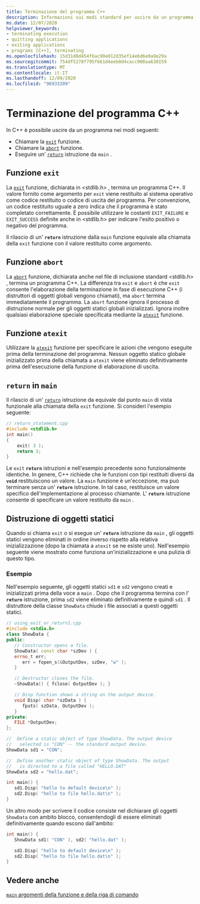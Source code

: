 ```yaml
---
title: Terminazione del programma C++
description: Informazioni sui modi standard per uscire da un programma in linguaggio C++.
ms.date: 12/07/2020
helpviewer_keywords:
- terminating execution
- quitting applications
- exiting applications
- programs [C++], terminating
ms.openlocfilehash: 15d31d8d454f6ac90e012d35ef14e6d6e0a9e29a
ms.sourcegitcommit: 754df5278f795f661d4eeb0d4cacc908aa630159
ms.translationtype: MT
ms.contentlocale: it-IT
ms.lasthandoff: 12/09/2020
ms.locfileid: "96933209"
---
```

# <a name="c-program-termination"></a>Terminazione del programma C++

In C++ è possibile uscire da un programma nei modi seguenti:

- Chiamare la [`exit`](../c-runtime-library/reference/exit-exit-exit.md) funzione.
- Chiamare la [`abort`](../c-runtime-library/reference/abort.md) funzione.
- Eseguire un' [`return`](return-statement-cpp.md) istruzione da `main` .

## <a name="exit-function"></a>Funzione `exit`

La [`exit`](../c-runtime-library/reference/exit-exit-exit.md) funzione, dichiarata in \<stdlib.h> , termina un programma C++. Il valore fornito come argomento per `exit` viene restituito al sistema operativo come codice restituito o codice di uscita del programma. Per convenzione, un codice restituito uguale a zero indica che il programma è stato completato correttamente. È possibile utilizzare le costanti `EXIT_FAILURE` e `EXIT_SUCCESS` definite anche in \<stdlib.h> per indicare l'esito positivo o negativo del programma.

Il rilascio di un' **`return`** istruzione dalla `main` funzione equivale alla chiamata della `exit` funzione con il valore restituito come argomento.

## <a name="abort-function"></a>Funzione `abort`

La [`abort`](../c-runtime-library/reference/abort.md) funzione, dichiarata anche nel file di inclusione standard \<stdlib.h> , termina un programma C++. La differenza tra `exit` e `abort` è che `exit` consente l'elaborazione della terminazione in fase di esecuzione C++ (i distruttori di oggetti globali vengono chiamati), ma `abort` termina immediatamente il programma. La `abort` funzione ignora il processo di distruzione normale per gli oggetti statici globali inizializzati. Ignora inoltre qualsiasi elaborazione speciale specificata mediante la [`atexit`](../c-runtime-library/reference/atexit.md) funzione.

## <a name="atexit-function"></a>Funzione `atexit`

Utilizzare la [`atexit`](../c-runtime-library/reference/atexit.md) funzione per specificare le azioni che vengono eseguite prima della terminazione del programma. Nessun oggetto statico globale inizializzato prima della chiamata a `atexit` viene eliminato definitivamente prima dell'esecuzione della funzione di elaborazione di uscita.

## <a name="return-statement-in-main"></a>`return` in `main`

Il rilascio di un' [`return`](return-statement-cpp.md) istruzione da equivale dal punto `main` di vista funzionale alla chiamata della `exit` funzione. Si consideri l'esempio seguente:

```cpp
// return_statement.cpp
#include <stdlib.h>
int main()
{
    exit( 3 );
    return 3;
}
```

Le `exit` **`return`** istruzioni e nell'esempio precedente sono funzionalmente identiche. In genere, C++ richiede che le funzioni con tipi restituiti diversi da **`void`** restituiscono un valore. La `main` funzione è un'eccezione, ma può terminare senza un' **`return`** istruzione. In tal caso, restituisce un valore specifico dell'implementazione al processo chiamante. L' **`return`** istruzione consente di specificare un valore restituito da `main` .

## <a name="destruction-of-static-objects"></a>Distruzione di oggetti statici

Quando si chiama `exit` o si esegue un' **`return`** istruzione da `main` , gli oggetti statici vengono eliminati in ordine inverso rispetto alla relativa inizializzazione (dopo la chiamata a `atexit` se ne esiste uno). Nell'esempio seguente viene mostrato come funziona un'inizializzazione e una pulizia di questo tipo.

### <a name="example"></a>Esempio

Nell'esempio seguente, gli oggetti statici `sd1` e `sd2` vengono creati e inizializzati prima della voce a `main` . Dopo che il programma termina con l' **`return`** istruzione, prima `sd2` viene eliminato definitivamente e quindi `sd1` . Il distruttore della classe `ShowData` chiude i file associati a questi oggetti statici.

```cpp
// using_exit_or_return1.cpp
#include <stdio.h>
class ShowData {
public:
   // Constructor opens a file.
   ShowData( const char *szDev ) {
   errno_t err;
      err = fopen_s(&OutputDev, szDev, "w" );
   }

   // Destructor closes the file.
   ~ShowData() { fclose( OutputDev ); }

   // Disp function shows a string on the output device.
   void Disp( char *szData ) {
      fputs( szData, OutputDev );
   }
private:
   FILE *OutputDev;
};

//  Define a static object of type ShowData. The output device
//   selected is "CON" -- the standard output device.
ShowData sd1 = "CON";

//  Define another static object of type ShowData. The output
//   is directed to a file called "HELLO.DAT"
ShowData sd2 = "hello.dat";

int main() {
   sd1.Disp( "hello to default device\n" );
   sd2.Disp( "hello to file hello.dat\n" );
}
```

Un altro modo per scrivere il codice consiste nel dichiarare gli oggetti `ShowData` con ambito blocco, consentendogli di essere eliminati definitivamente quando escono dall'ambito:

```cpp
int main() {
   ShowData sd1( "CON" ), sd2( "hello.dat" );

   sd1.Disp( "hello to default device\n" );
   sd2.Disp( "hello to file hello.dat\n" );
}
```

## <a name="see-also"></a>Vedere anche

[`main` argomenti della funzione e della riga di comando](main-function-command-line-args.md)
